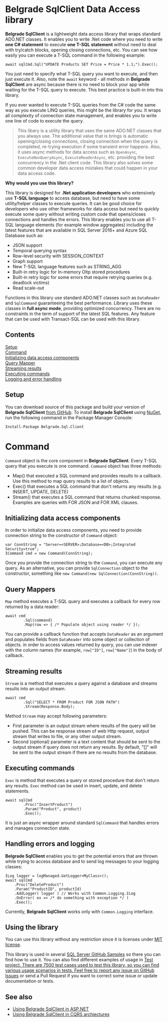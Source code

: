 # Belgrade SqlClient Data Access library

**Belgrade SqlClient** is a lightweight data access library that wraps standard ADO.NET classes. It enables you to write .Net code where
you need to write **one C# statement** to execute **one T-SQL statement** without need to deal with try/catch blocks, opening closing connections, etc. You can see how easily you can execute a T-SQL command in the following example: 
```
await sqlCmd.Sql("UPDATE Products SET Price = Price * 1.1;").Exec();
```
You just need to specify what T-SQL query you want to execute, and then just execute it. Also, note the `await` keyword - all methods in **Belgrade SqlClient** are async because there is no need to block your app while waiting for the T-SQL query to execute. This best practice is built-in into this library.

If you ever wanted to execute T-SQL queries from the C# code the same way as you execute LINQ queries, this might be the library for you. It wraps all complexity of connection state management, and enables you to write one line of code to execute the query.

> This libary is a utility library that uses the same ADO.NET classes that you always use. The additional value that is brings is automatic opening/closing connections, closing connection when the query is completed, re-trying execution if some transient error happens. Also, it uses async methods for data access such as `OpenAsync`, `ExecuteNonQueryAsync`, `ExecuteReaderAsync`, etc. providing the best concurrency in the .Net client code. This library also solves some common developer data access mistakes that could happen in your data access code. 

**Why would you use this library?**

This library is designed for **.Net application developers** who extensively use **T-SQL language** to access database, but need to have some utility/helper classes to execute queries. It can be good choice for developers who use other frameworks for data access but need to quickly execute some query without writing custom code that opens/closes connections and handles the errors.
This library enables you to use all T-SQL language elements (for example window aggregates) including the latest features that are available in SQL Server 2016+ and Azure SQL Database such as:
- JSON support
- Temporal querying syntax
- Row-level security with SESSION_CONTEXT
- Graph support
- New T-SQL language features such as STRING_AGG
- Built-in retry logic for In-memory Oltp stored procedures
- Built-in retry logic for some errors that require retrying queries (e.g. deadlock victims)
- Read scale-out

Functions in this library use standard ADO.NET classes such as `DataReader` and `SqlCommand` guaranteeing the best performance. Library uses these classes in **full async mode**, providing optimized concurrency. There are no constraints in the term of support of the latest SQL features. Any feature that can be used with Transact-SQL can be used with this library.

## Contents

[Setup](#setup)<br/>
[Command](#command)<br/>
[Initializing data access components](#init)<br/>
[Query Mapper](#map)<br/>
[Streaming results](#stream)<br/>
[Executing commands](#exec)<br/>
[Logging and error handling](#error-log)<br/>

<a name="setup"></a>

## Setup

You can download source of this package and build your version of **Belgrade SqlClient** <a href="https://github.com/JocaPC/Belgrade-SqlClient">from GitHub</a>.
To install **Belgrade SqlClient** using <a href="https://www.nuget.org/packages/Belgrade.Sql.Client/>">NuGet</a>, run the following command in the Package Manager Console: 
```
Install-Package Belgrade.Sql.Client 
```

<a name="command"></a>
# Command

`Command` object is the core component in **Belgrade SqlClient**. Every T-SQL query that you execute is one command.
`Command` object has three methods:
 - Map() that executed a SQL command and provides results to a callback. Use this method to map query results to a list of objects.
 - Exec() that executes a SQL command that don't returns any results (e.g. INSERT, UPDATE, DELETE)
 - Stream() that executes a SQL command that returns chunked response. Examples are queries with FOR JSON and FOR XML clauses.


<a name="init"></a>
## Initializing data access components

In order to initialize data access components, you need to provide connection string to the constructor of `Command` object:

```
var ConnString = "Server=<SERVER>;Database=<DB>;Integrated Security=true";
ICommand cmd = new Command(ConnString);
```

Once you provide the connection string to the `Command`, you can execute any query. As an alternative, you can provide `SqlConnection` object to the constructor, something like `new Command(new SqlConnection(ConnString))`.

<a name="map"></a>

## Query Mappers

`Map` method executes a T-SQL query and executes a callback for every row returned by a data reader: 

```
await cmd
        .Sql(command)
        .Map(row => { /* Populate object using reader */ });
```
You can provide a callback function that accepts `DataReader` as an argument and populates fields from `DataReader` into some object or collection of objects. in order to access values returned by query, you can use indexer with the column names (for example, `row["ID"]`, `row["Name"]`) in the body of callback.

<a name="stream"></a>
## Streaming results

`Stream` is a method that executes a query against a database and streams results into an output stream. 
```
await cmd
        .Sql("SELECT * FROM Product FOR JSON PATH")
        .Stream(Response.Body);
```
Method `Stream` may accept following parameters:
- First parameter is  an output stream where results of the query will be pushed. This can be response stream of web Http request, output stream that writes to file, or any other output stream.
- Second (optional) parameter is a text content that should be sent to the output stream if query does not return any results. By default, "[]" will be sent to the output stream if there are no results from the database.

<a name="exec"></a>

## Executing commands

`Exec` is method that executes a query or stored procedure that don't return any results. `Exec` method can be used in insert, update, and delete statements. 
```
await sqlCmd
        .Proc("InsertProduct")
        .Param("Product", product)
        .Exec();
```
It is just an async wrapper around standard `SqlCommand` that handles errors and manages connection state.

<a name="error-log"></a>
## Handling errors and logging

**Belgrade SqlClient** enables you to get the potential errors that are thrown while trying to access database and to send log messages to your logging classes:

```
ILog logger = logManaged.GetLogger<MyClass>();
await sqlCmd
    .Proc("DeleteProduct")
    .Param("ProductID", productId)
    .AddLogger( logger ) // Works with Common.Logging.ILog
    .OnError( ex => /* do something with exception */ )
    .Exec();
```
Currently, **Belgrade SqlClient** works only with `Common.Logging` interface.

## Using the library
You can use this library without any restriction since it is licenses under <a href="https://github.com/JocaPC/Belgrade-SqlClient/license.txt">MIT license</a>.

This library is used in several <a href="https://github.com/Microsoft/sql-server-samples/tree/master/samples/features/json">SQL Server GitHub Samples</a> so there you can find how to use it. You can also find different examples of usage in <a href="https://github.com/JocaPC/Belgrade-SqlClient/tree/master/Test">Test</s> project. There are 7500 test cases used to test this library, so you can find various usage scenarios in tests.
Feel free to report any issue on <a href="https://github.com/JocaPC/Belgrade-SqlClient/issues">GitHub Issues</a> or send a Pull Request if you want to correct some issue or update documentation or tests.

## See also

 - [Using Belgrade SqlClient in ASP.NET](aspnet.md)
 - [Using Belgrade SqlClient in CQRS archiectures](cqrs.md)